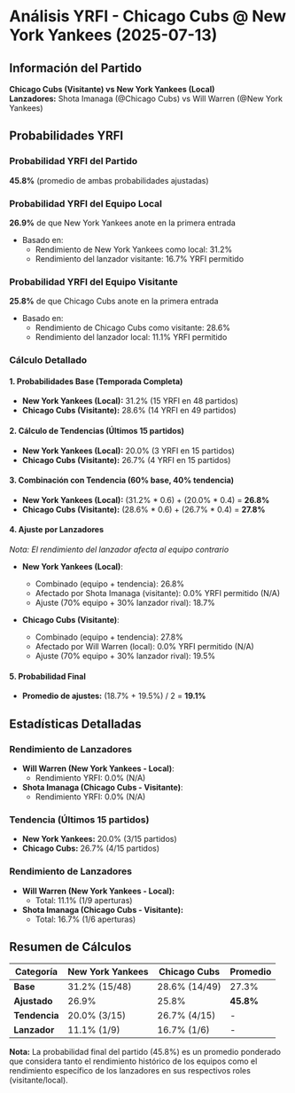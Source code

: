 # Análisis YRFI - Chicago Cubs @ New York Yankees (2025-07-13)

## Información del Partido
**Chicago Cubs (Visitante) vs New York Yankees (Local)**  
**Lanzadores:** Shota Imanaga (@Chicago Cubs) vs Will Warren (@New York Yankees)

## Probabilidades YRFI

### Probabilidad YRFI del Partido
**45.8%** (promedio de ambas probabilidades ajustadas)

### Probabilidad YRFI del Equipo Local
**26.9%** de que New York Yankees anote en la primera entrada
- Basado en:
  - Rendimiento de New York Yankees como local: 31.2%
  - Rendimiento del lanzador visitante: 16.7% YRFI permitido

### Probabilidad YRFI del Equipo Visitante
**25.8%** de que Chicago Cubs anote en la primera entrada
- Basado en:
  - Rendimiento de Chicago Cubs como visitante: 28.6%
  - Rendimiento del lanzador local: 11.1% YRFI permitido

### Cálculo Detallado

#### 1. Probabilidades Base (Temporada Completa)
- **New York Yankees (Local):** 31.2% (15 YRFI en 48 partidos)
- **Chicago Cubs (Visitante):** 28.6% (14 YRFI en 49 partidos)

#### 2. Cálculo de Tendencias (Últimos 15 partidos)
- **New York Yankees (Local):** 20.0% (3 YRFI en 15 partidos)
- **Chicago Cubs (Visitante):** 26.7% (4 YRFI en 15 partidos)

#### 3. Combinación con Tendencia (60% base, 40% tendencia)
- **New York Yankees (Local):** (31.2% * 0.6) + (20.0% * 0.4) = **26.8%**
- **Chicago Cubs (Visitante):** (28.6% * 0.6) + (26.7% * 0.4) = **27.8%**

#### 4. Ajuste por Lanzadores
*Nota: El rendimiento del lanzador afecta al equipo contrario*

- **New York Yankees (Local)**:
  - Combinado (equipo + tendencia): 26.8%
  - Afectado por Shota Imanaga (visitante): 0.0% YRFI permitido (N/A)
  - Ajuste (70% equipo + 30% lanzador rival): 18.7%

- **Chicago Cubs (Visitante)**:
  - Combinado (equipo + tendencia): 27.8%
  - Afectado por Will Warren (local): 0.0% YRFI permitido (N/A)
  - Ajuste (70% equipo + 30% lanzador rival): 19.5%

#### 5. Probabilidad Final
- **Promedio de ajustes:** (18.7% + 19.5%) / 2 = **19.1%**

## Estadísticas Detalladas


### Rendimiento de Lanzadores
- **Will Warren (New York Yankees - Local)**:
  - Rendimiento YRFI: 0.0% (N/A)
- **Shota Imanaga (Chicago Cubs - Visitante)**:
  - Rendimiento YRFI: 0.0% (N/A)
### Tendencia (Últimos 15 partidos)
- **New York Yankees:** 20.0% (3/15 partidos)
- **Chicago Cubs:** 26.7% (4/15 partidos)

### Rendimiento de Lanzadores
- **Will Warren (New York Yankees - Local):**
  - Total: 11.1% (1/9 aperturas)
- **Shota Imanaga (Chicago Cubs - Visitante):**
  - Total: 16.7% (1/6 aperturas)

## Resumen de Cálculos
| Categoría | New York Yankees     | Chicago Cubs         | Promedio |
|-----------|----------------------|----------------------|----------|
| **Base** | 31.2% (15/48) | 28.6% (14/49) | 27.3% |
| **Ajustado** | 26.9% | 25.8% | **45.8%** |
| **Tendencia** | 20.0% (3/15) | 26.7% (4/15) | - |
| **Lanzador** | 11.1% (1/9) | 16.7% (1/6) | - |

**Nota:** La probabilidad final del partido (45.8%) es un promedio ponderado que considera tanto el rendimiento histórico de los equipos como el rendimiento específico de los lanzadores en sus respectivos roles (visitante/local).